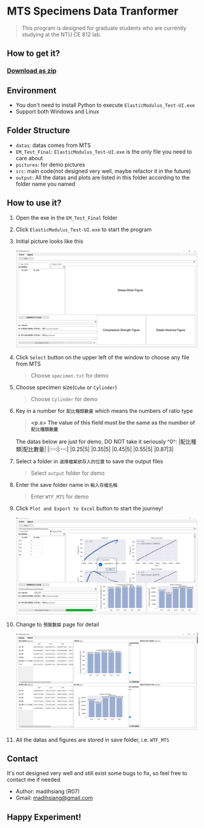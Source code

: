 # MTS Specimens Data Tranformer

>This program is designed for graduate students who are currently studying at the NTU CE 812 lab.

## How to get it?

### [Download as zip](https://github.com/DysonMa/MTS-Data-Transformer/archive/refs/heads/main.zip)
 
## Environment

- You don't need to install Python to execute `ElasticModulus_Test-UI.exe`
- Support both Windows and Linux

## Folder Structure

- `datas`: datas comes from MTS
- `EM_Test_Final`: `ElasticModulus_Test-UI.exe` is the only file you need to care about
- `pictures`: for demo pictures
- `src`: main code(not designed very well, maybe refactor it in the future)
- `output`: All the datas and plots are listed in this folder according to the folder name you named

## How to use it?

1. Open the exe in the `EM_Test_Final` folder
2. Click `ElasticModulus_Test-UI.exe` to start the program
3. Initial picture looks like this 

    ![demo1](./pictures/demo1.PNG)

4. Click `Select` button on the upper left of the window to choose any file from MTS

    > Choose `specimen.txt` for demo

5. Choose specimen size(`Cube` or `Cylinder`)

    > Choose `Cylinder` for demo

6. Key in a number for `配比種類數量` which means the numbers of ratio type 

    > **<p.s> The value of this field must be the same as the number of `配比種類數量`** 

    The datas below are just for demo, DO NOT take it seriously ^0^: 
    |配比種類|配比數量|
    |:--:|:--:|
    |0.25|5|
    |0.35|5|
    |0.45|5|
    |0.55|5|
    |0.87|3|

7. Select a folder in `選擇檔案欲存入的位置` to save the output files

    > Select `output` folder for demo

8. Enter the save folder name in `輸入存檔名稱`
    > Enter `WTF_MTS` for demo

9. Click `Plot and Export to Excel` button to start the journey!

    ![demo2](./pictures/demo2.PNG)

10. Change to `預覽數據` page for detail

    ![demo3](./pictures/demo3.PNG)

11. All the datas and figures are stored in save folder, i.e. `WTF_MTS`

## Contact

It's not designed very well and still exist some bugs to fix, so feel free to contact me if needed

- Author: madihsiang (R07)
- Gmail: madihsiang@gmail.com

## Happy Experiment!
